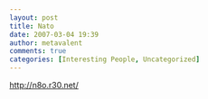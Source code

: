 ```yaml
---
layout: post
title: Nato
date: 2007-03-04 19:39
author: metavalent
comments: true
categories: [Interesting People, Uncategorized]
---
```

http://n8o.r30.net/
